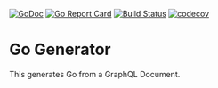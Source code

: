 [![GoDoc](https://godoc.org/github.com/gqlc/golang?status.svg)](https://godoc.org/github.com/gqlc/golang)
[![Go Report Card](https://goreportcard.com/badge/github.com/gqlc/golang)](https://goreportcard.com/report/github.com/gqlc/golang)
[![Build Status](https://travis-ci.org/gqlc/golang.svg?branch=master)](https://travis-ci.org/gqlc/golang)
[![codecov](https://codecov.io/gh/gqlc/golang/branch/master/graph/badge.svg)](https://codecov.io/gh/gqlc/golang)

# Go Generator

This generates Go from a GraphQL Document.
